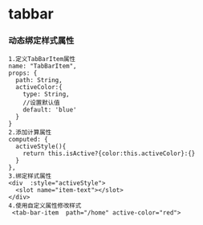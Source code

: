 # tabbar

### 动态绑定样式属性
    1.定义TabBarItem属性
    name: "TabBarItem",
    props: {
      path: String,
      activeColor:{
        type: String,
        //设置默认值
        default: 'blue'
      }
    }
    2.添加计算属性
    computed: {
      activeStyle(){
        return this.isActive?{color:this.activeColor}:{}
      }
    },
    3.绑定样式属性
    <div  :style="activeStyle">
      <slot name="item-text"></slot>
    </div>
    4.使用自定义属性修改样式
     <tab-bar-item  path="/home" active-color="red">

